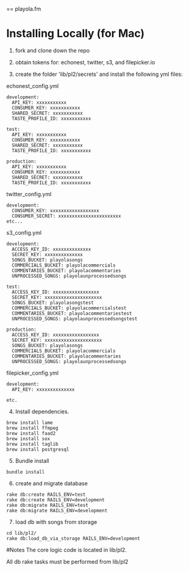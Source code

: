 == playola.fm

# Installing Locally (for Mac)

1) fork and clone down the repo

2) obtain tokens for: echonest, twitter, s3, and filepicker.io

3) create the folder 'lib/pl2/secrets' and install the following yml files:

echonest_config.yml
```
development:
  API_KEY: xxxxxxxxxxx 
  CONSUMER_KEY: xxxxxxxxxxx 
  SHARED_SECRET: xxxxxxxxxxx
  TASTE_PROFILE_ID: xxxxxxxxxxx

test:
  API_KEY: xxxxxxxxxxx 
  CONSUMER_KEY: xxxxxxxxxxx 
  SHARED_SECRET: xxxxxxxxxxx
  TASTE_PROFILE_ID: xxxxxxxxxxx

production:
  API_KEY: xxxxxxxxxxx 
  CONSUMER_KEY: xxxxxxxxxxx 
  SHARED_SECRET: xxxxxxxxxxx
  TASTE_PROFILE_ID: xxxxxxxxxxx
```
twitter_config.yml
```
development:
  CONSUMER_KEY: xxxxxxxxxxxxxxxxxx
  CONSUMER_SECRET: xxxxxxxxxxxxxxxxxxxxxxx
etc...
```
s3_config.yml
```
development:
  ACCESS_KEY_ID: xxxxxxxxxxxxxx
  SECRET_KEY: xxxxxxxxxxxxxx
  SONGS_BUCKET: playolasongs
  COMMERCIALS_BUCKET: playolacommercials
  COMMENTARIES_BUCKET: playolacommentaries
  UNPROCESSED_SONGS: playolaunprocessedsongs

test:
  ACCESS_KEY_ID: xxxxxxxxxxxxxxxxx
  SECRET_KEY: xxxxxxxxxxxxxxxxxxxxx
  SONGS_BUCKET: playolasongstest
  COMMERCIALS_BUCKET: playolacommercialstest
  COMMENTARIES_BUCKET: playolacommentariestest
  UNPROCESSED_SONGS: playolaunprocessedsongstest

production:
  ACCESS_KEY_ID: xxxxxxxxxxxxxxxxx
  SECRET_KEY: xxxxxxxxxxxxxxxxxxxxx
  SONGS_BUCKET: playolasongs
  COMMERCIALS_BUCKET: playolacommercials
  COMMENTARIES_BUCKET: playolacommentaries
  UNPROCESSED_SONGS: playolaunprocessedsongs
```
filepicker_config.yml
```
development:
  API_KEY: xxxxxxxxxxxxxx

etc.
```

4) Install dependencies.
  ```
  brew install lame
  brew install ffmpeg
  brew install faad2
  brew install sox
  brew install taglib
  brew install postgresql
  ```
5) Bundle install
```
bundle install
```

6) create and migrate database
```
rake db:create RAILS_ENV=test
rake db:create RAILS_ENV=development
rake db:migrate RAILS_ENV=test
rake db:migrate RAILS_ENV=development
```

7) load db with songs from storage
```
cd lib/pl2/
rake db:load_db_via_storage RAILS_ENV=development
```

#Notes
The core logic code is located in lib/pl2.

All db rake tasks must be performed from lib/pl2
